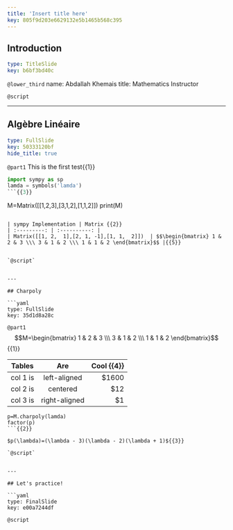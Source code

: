 ```yaml
---
title: 'Insert title here'
key: 805f9d203e6629132e5b1465b568c395
---
```


## Introduction

```yaml
type: TitleSlide
key: b6bf3bd40c
```

`@lower_third`
name: Abdallah Khemais
title: Mathematics Instructor

`@script`


---

## Algèbre Linéaire

```yaml
type: FullSlide
key: 50333120bf
hide_title: true
```

`@part1`
This is the first test{{1}}

```python
import sympy as sp
lamda = symbols('lamda')
```{{3}}

```
M=Matrix([[1,2,3],[3,1,2],[1,1,2]])
print(M)
```{{4}}

| sympy Implementation | Matrix {{2}}
| :---------: | :----------: |
| Matrix([[1, 2,  1],[2, 1, -1],[1, 1,  2]])  | $$\begin{bmatrix} 1 & 2 & 3 \\\ 3 & 1 & 2 \\\ 1 & 1 & 2 \end{bmatrix}$$ |{{5}}


`@script`


---

## Charpoly

```yaml
type: FullSlide
key: 35d1d8a28c
```

`@part1`
$$M=\begin{bmatrix} 1 & 2 & 3 \\\ 3 & 1 & 2 \\\ 1 & 1 & 2 \end{bmatrix}$${{1}}

| Tables   |      Are      |  Cool  {{4}}
|----------|:-------------:|------:|
| col 1 is |  left-aligned | $1600 |{{5}}
| col 2 is |    centered   |   $12 |{{6}}
| col 3 is | right-aligned |    $1 |{{7}}

```
p=M.charpoly(lamda)
factor(p)
```{{2}}

$p(\lambda)=(\lambda - 3)(\lambda - 2)(\lambda + 1)${{3}}

`@script`


---

## Let's practice!

```yaml
type: FinalSlide
key: e00a7244df
```

`@script`
